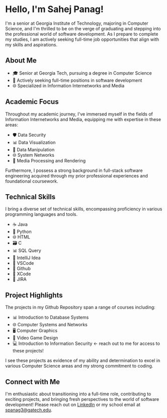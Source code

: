 # Hello, I'm Sahej Panag!

I'm a senior at Georgia Institute of Technology, majoring in Computer Science, and I'm thrilled to be on the verge of graduating and stepping into the professional world of software development. As I prepare to complete my studies, I am actively seeking full-time job opportunities that align with my skills and aspirations.

## About Me

- 🎓 Senior at Georgia Tech, pursuing a degree in Computer Science
- 💼 Actively seeking full-time positions in software development
- 🌐 Specialized in Information Internetworks and Media

## Academic Focus

Throughout my academic journey, I've immersed myself in the fields of Information Internetworks and Media, equipping me with expertise in these areas:

- 🛡️ Data Security
- 📊 Data Visualization
- 💾 Data Manipulation
- 🌐 System Networks
- 🎥 Media Processing and Rendering

Furthermore, I possess a strong background in full-stack software engineering acquired through my prior professional experiences and foundational coursework.

## Technical Skills

I bring a diverse set of technical skills, encompassing proficiency in various programming languages and tools.

- ☕ Java
- 🐍 Python
- 🌐 HTML
- 🗃️ C
- 📊 SQL Query
- 🧰 IntelliJ Idea
- 🧪 VSCode
- 📁 Github
- 🍏 XCode
- 📝 JIRA

## Project Highlights

The projects in my Github Repository span a range of courses including:

- 📊 Introduction to Database Systems
- 🌐 Computer Systems and Networks
- 🖥️ Computer Graphics
- 🎥 Video Game Design
- 💻 Introduction to Information Security <- reach out to me for access to these projects!

I see these projects as evidence of my ability and determination to excel in various Computer Science areas and my strong commitment to coding.

## Connect with Me

I'm enthusiastic about transitioning into a full-time role, contributing to exciting projects, and bringing fresh perspectives to the world of software development! Please reach out on [LinkedIn](www.linkedin.com/in/sahej-panag) or my school email at spanag3@gatech.edu.

